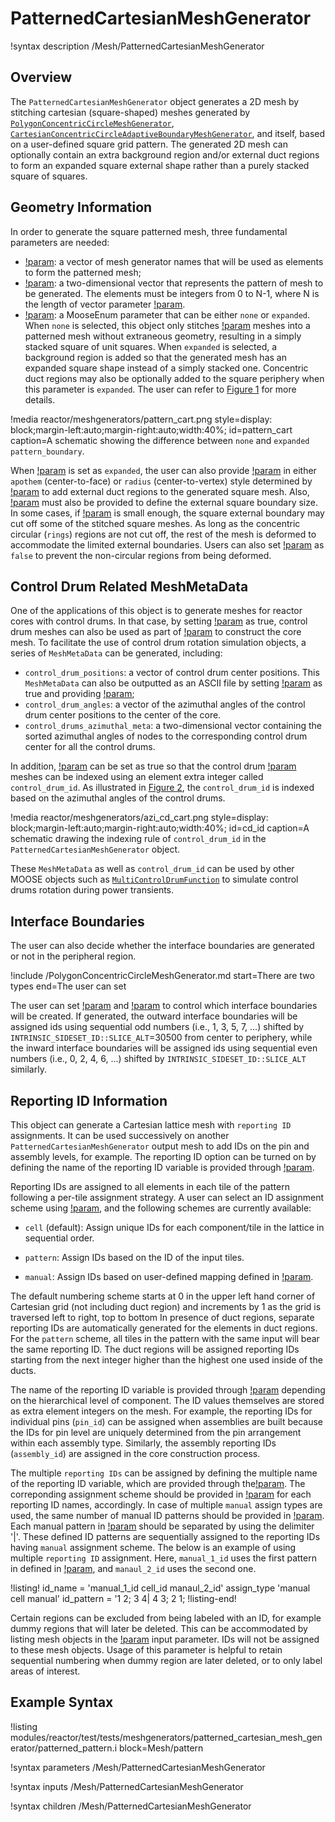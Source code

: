 # PatternedCartesianMeshGenerator

!syntax description /Mesh/PatternedCartesianMeshGenerator

## Overview

The `PatternedCartesianMeshGenerator` object generates a 2D mesh by stitching cartesian (square-shaped) meshes generated by [`PolygonConcentricCircleMeshGenerator`](/PolygonConcentricCircleMeshGenerator.md), [`CartesianConcentricCircleAdaptiveBoundaryMeshGenerator`](/CartesianConcentricCircleAdaptiveBoundaryMeshGenerator.md), and itself, based on a user-defined square grid pattern. The generated 2D mesh can optionally contain an extra background region and/or external duct regions to form an expanded square external shape rather than a purely stacked square of squares.

## Geometry Information

In order to generate the square patterned mesh, three fundamental parameters are needed:

- [!param](/Mesh/PatternedCartesianMeshGenerator/inputs): a vector of mesh generator names that will be used as elements to form the patterned mesh;
- [!param](/Mesh/PatternedCartesianMeshGenerator/pattern): a two-dimensional vector that represents the pattern of mesh to be generated. The elements must be integers from 0 to N-1, where N is the length of vector parameter [!param](/Mesh/PatternedCartesianMeshGenerator/inputs).
- [!param](/Mesh/PatternedCartesianMeshGenerator/pattern_boundary): a MooseEnum parameter that can be either `none` or `expanded`. When `none` is selected, this object only stitches [!param](/Mesh/PatternedCartesianMeshGenerator/inputs) meshes into a patterned mesh without extraneous geometry, resulting in a simply stacked square of unit squares. When `expanded` is selected, a background region is added so that the generated mesh has an expanded square shape instead of a simply stacked one. Concentric duct regions may also be optionally added to the square periphery when this parameter is `expanded`. The user can refer to [Figure 1](#pattern_cart) for more details.

!media reactor/meshgenerators/pattern_cart.png
      style=display: block;margin-left:auto;margin-right:auto;width:40%;
      id=pattern_cart
      caption=A schematic showing the difference between `none` and `expanded` `pattern_boundary`.

When [!param](/Mesh/PatternedCartesianMeshGenerator/pattern_boundary) is set as `expanded`, the user can also provide [!param](/Mesh/PatternedCartesianMeshGenerator/duct_sizes) in either `apothem` (center-to-face) or `radius` (center-to-vertex) style determined by [!param](/Mesh/PatternedCartesianMeshGenerator/duct_sizes_style) to add external duct regions to the generated square mesh. Also, [!param](/Mesh/PatternedCartesianMeshGenerator/square_size) must also be provided to define the external square boundary size. In some cases, if [!param](/Mesh/PatternedCartesianMeshGenerator/square_size) is small enough, the square external boundary may cut off some of the stitched square meshes. As long as the concentric circular (`rings`) regions are not cut off, the rest of the mesh is deformed to accommodate the limited external boundaries. Users can also set [!param](/Mesh/PatternedCartesianMeshGenerator/deform_non_circular_region) as `false` to prevent the non-circular regions from being deformed.

## Control Drum Related MeshMetaData

One of the applications of this object is to generate meshes for reactor cores with control drums. In that case, by setting [!param](/Mesh/PatternedCartesianMeshGenerator/generate_core_metadata) as true, control drum meshes can also be used as part of [!param](/Mesh/PatternedCartesianMeshGenerator/inputs) to construct the core mesh. To facilitate the use of control drum rotation simulation objects, a series of `MeshMetaData` can be generated, including:

- `control_drum_positions`: a vector of control drum center positions. This `MeshMetaData` can also be outputted as an ASCII file by setting [!param](/Mesh/PatternedCartesianMeshGenerator/generate_control_drum_positions_file) as true and providing [!param](/Mesh/PatternedCartesianMeshGenerator/position_file);
- `control_drum_angles`: a vector of the azimuthal angles of the control drum center positions to the center of the core.
- `control_drums_azimuthal_meta`: a two-dimensional vector containing the sorted azimuthal angles of nodes to the corresponding control drum center for all the control drums.

In addition, [!param](/Mesh/PatternedCartesianMeshGenerator/assign_control_drum_id) can be set as true so that the control drum [!param](/Mesh/PatternedCartesianMeshGenerator/inputs) meshes can be indexed using an element extra integer called `control_drum_id`. As illustrated in [Figure 2](#cd_id), the `control_drum_id` is indexed based on the azimuthal angles of the control drums.

!media reactor/meshgenerators/azi_cd_cart.png
      style=display: block;margin-left:auto;margin-right:auto;width:40%;
      id=cd_id
      caption=A schematic drawing the indexing rule of `control_drum_id` in the `PatternedCartesianMeshGenerator` object.

These `MeshMetaData` as well as `control_drum_id` can be used by other MOOSE objects such as [`MultiControlDrumFunction`](/MultiControlDrumFunction.md) to simulate control drums rotation during power transients.

## Interface Boundaries

The user can also decide whether the interface boundaries are generated or not in the peripheral region. 

!include /PolygonConcentricCircleMeshGenerator.md start=There are two types end=The user can set

The user can set [!param](/Mesh/PatternedCartesianMeshGenerator/create_inward_interface_boundaries) and [!param](/Mesh/PatternedCartesianMeshGenerator/create_outward_interface_boundaries) to control which interface boundaries will be created. If generated, the outward interface boundaries will be assigned ids using sequential odd numbers (i.e., 1, 3, 5, 7, ...) shifted by `INTRINSIC_SIDESET_ID::SLICE_ALT`=30500 from center to periphery, while the inward interface boundaries will be assigned ids using sequential even numbers (i.e., 0, 2, 4, 6, ...) shifted by `INTRINSIC_SIDESET_ID::SLICE_ALT` similarly. 

## Reporting ID Information

This object can generate a Cartesian lattice mesh with `reporting ID` assignments.
It can be used successively on another `PatternedCartesianMeshGenerator` output mesh to add IDs on the pin and assembly levels, for example.
The reporting ID option can be turned on by defining the name of the reporting ID variable is provided through [!param](/Mesh/PatternedCartesianMeshGenerator/id_name).

Reporting IDs are assigned to all elements in each tile of the pattern following a per-tile assignment strategy.
A user can select an ID assignment scheme using [!param](/Mesh/PatternedCartesianMeshGenerator/assign_type), and the following schemes are currently available:

- `cell` (default):  Assign unique IDs for each component/tile in the lattice in sequential order.

- `pattern`:  Assign IDs based on the ID of the input tiles.

- `manual`: Assign IDs based on user-defined mapping defined in [!param](/Mesh/PatternedCartesianMeshGenerator/id_pattern).

The default numbering scheme starts at 0 in the upper left hand corner of Cartesian grid (not including duct region) and increments by 1 as the grid is traversed left to right, top to bottom
In presence of duct regions, separate reporting IDs are automatically generated for the elements in duct regions.
For the `pattern` scheme, all tiles in the pattern with the same input will bear the same reporting ID.
The duct regions will be assigned reporting IDs starting from the next integer higher than the highest one used inside of the ducts.

The name of the reporting ID variable is provided through [!param](/Mesh/PatternedCartesianMeshGenerator/id_name) depending on the hierarchical level of component.
The ID values themselves are stored as extra element integers on the mesh.
For example, the reporting IDs for individual pins (`pin_id`) can be assigned when assemblies are built because the IDs for pin level are uniquely determined from the pin arrangement within each assembly type.
Similarly, the assembly reporting IDs (`assembly_id`) are assigned in the core construction process.

The multiple `reporting IDs` can be assigned by defining the multiple name of the reporting ID variable, which are provided through the[!param](/Mesh/PatternedCartesianMeshGenerator/id_name).
The correponding assignment scheme should be provided in [!param](/Mesh/PatternedCartesianMeshGenerator/assign_type) for each reporting ID names, accordingly.
In case of multiple `manual` assign types are used, the same number of manual ID patterns should be provided in [!param](/Mesh/PatternedCartesianMeshGenerator/id_pattern).
Each manual pattern in [!param](/Mesh/PatternedCartesianMeshGenerator/id_pattern) should be separated by using the delimiter '|'.
These defined ID patterns are sequentially assigned to the reporting IDs having `manual` assignment scheme.
The below is an example of using multiple `reporting ID` assignment.
Here, `manual_1_id` uses the first pattern in defined in [!param](/Mesh/PatternedCartesianMeshGenerator/id_pattern), and `manaul_2_id` uses the second one.

!listing!
id_name = 'manual_1_id cell_id manaul_2_id'
assign_type 'manual cell manual'
id_pattern = '1 2;
              3 4|
              4 3;
              2 1;
!listing-end!

Certain regions can be excluded from being labeled with an ID, for example dummy regions that will later be deleted.
This can be accommodated by listing mesh objects in the [!param](/Mesh/PatternedCartesianMeshGenerator/exclude_id) input parameter.
IDs will not be assigned to these mesh objects.
Usage of this parameter is helpful to retain sequential numbering when dummy region are later deleted, or to only label areas of interest.

## Example Syntax

!listing modules/reactor/test/tests/meshgenerators/patterned_cartesian_mesh_generator/patterned_pattern.i block=Mesh/pattern

!syntax parameters /Mesh/PatternedCartesianMeshGenerator

!syntax inputs /Mesh/PatternedCartesianMeshGenerator

!syntax children /Mesh/PatternedCartesianMeshGenerator
